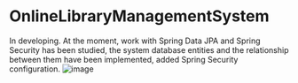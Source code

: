 # OnlineLibraryManagementSystem
In developing.
At the moment, work with Spring Data JPA and Spring Security has been studied, the system database entities and the relationship between them have been implemented, added Spring Security configuration.
![image](https://user-images.githubusercontent.com/82679557/177744698-a1498e0f-6668-4b5f-b0e0-797cae2b7d7b.png)
